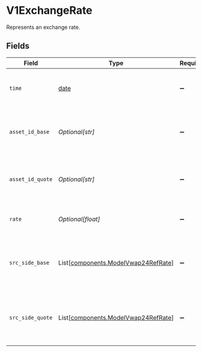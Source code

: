 # V1ExchangeRate

Represents an exchange rate.


## Fields

| Field                                                                                | Type                                                                                 | Required                                                                             | Description                                                                          |
| ------------------------------------------------------------------------------------ | ------------------------------------------------------------------------------------ | ------------------------------------------------------------------------------------ | ------------------------------------------------------------------------------------ |
| `time`                                                                               | [date](https://docs.python.org/3/library/datetime.html#date-objects)                 | :heavy_minus_sign:                                                                   | Gets or sets the time of the exchange rate.                                          |
| `asset_id_base`                                                                      | *Optional[str]*                                                                      | :heavy_minus_sign:                                                                   | Gets or sets the base asset ID of the exchange rate.                                 |
| `asset_id_quote`                                                                     | *Optional[str]*                                                                      | :heavy_minus_sign:                                                                   | Gets or sets the quote asset ID of the exchange rate.                                |
| `rate`                                                                               | *Optional[float]*                                                                    | :heavy_minus_sign:                                                                   | Gets or sets the exchange rate value.                                                |
| `src_side_base`                                                                      | List[[components.ModelVwap24RefRate](../../models/components/modelvwap24refrate.md)] | :heavy_minus_sign:                                                                   | Gets or sets the VWAP24 reference rates for the base asset.                          |
| `src_side_quote`                                                                     | List[[components.ModelVwap24RefRate](../../models/components/modelvwap24refrate.md)] | :heavy_minus_sign:                                                                   | Gets or sets the VWAP24 reference rates for the quote asset.                         |